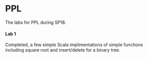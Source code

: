# PPL
  
The labs for PPL during SP18.  
  
#### Lab 1  
Completed, a few simple Scala implimentations of simple functions including square root and insert/delete for a binary tree.
